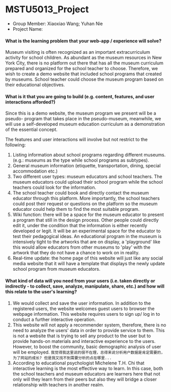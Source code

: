 # MSTU5013_Project

- Group Member: Xiaoxiao Wang; Yuhan Nie
- Project Name: 

#### What is the learning problem that your web-app / experience will solve?
Museum visiting is often recognized as an important extracurriculum activity for school children. As abundant as the museum resources in New York City, there is no platform out there that has all the museum curriculum prepared and organized for the school teacher to choose. Therefore, we wish to create a demo website that included school programs that created by museums. School teacher could choose the museum program based on their educational objectives. 

#### What is it that you are going to build (e.g. content, features, and user interactions afforded?)
Since this is a demo website, the museum program we present will be a pseudo- program that takes place in the pseudo-museum, meanwhile, we will use a self-developed museum education curriculum as a demonstration of the essential concept. 

The features and user interactions will involve but not restrict to the following:
1. Listing information about school programs regarding different museums. (e.g.: museums as the type while school programs as subtypes). 
2. General museum information (etiquette, transportation, dining, special accommodation etc.)
3. Two different user types: museum educators and school teachers. The museum educators could upload their school program while the school teachers could look for the information. 
3. The school teacher could book and directly contact the museum educator through this platform. More importantly, the school teachers could post their request or questions on the platform so the museum educator could help them to find the most suitable program. 
4. Wiki function: there will be a space for the museum educator to present a program that still in the design process. Other people could directly edit it, under the condition that the information is either recently developed or legit. It will be an experimental space for the educator to test their pedagogical ideas.  An educational program in the museum is intensively tight to the artworks that are on display, a 'playground' like this would allow educators from other museums to 'play' with the artwork that they do not have a chance to work on in reality. 
5. Real-time update: the home page of this website will just like any social media website that it will have a template that displays the newly update school program from museum educators.  

#### What kind of data will you need from your users (i.e. taken directly or indirectly - to collect, save, analyze, manipulate, share, etc.) and how will this relate to the user's learning?
1. We would collect and save the user information. In addition to the registered users, the website welcomes guest users to browser the webpage information. This website requires users to sign up/ log in to conduct a further interactive operation. 
2. This website will not apply a recommender system, therefore, there is no need to analyze the users' data in order to provide service to them. This is not a website that is trying to sell any product to the user but to provide hands-on materials and interactive experience to the users. However, to boost the community, basic demographic analysis of user will be employed. ```我觉得我这里说的很不在理，总得来说分析用户数据是肯定需要的，为了网站的成长? 但是我又找不到需要分析的点在哪里...```
3. According to educational psychologist Michelene T.H. Chi that interactive learning is the most effective way to learn. In this case, both the school teachers and museum educators are learners here that not only will they learn from their peers but also they will bridge a closer relationship with teachers in another realm. 

